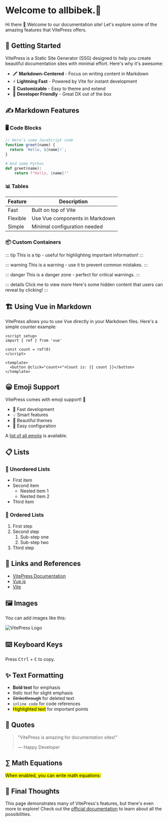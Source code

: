<h1>Welcome to <span class="title">allbibek.</span>🫥</h1>

Hi there 👋 Welcome to our documentation site! Let's explore some of the amazing features that VitePress offers.

## 🚀 Getting Started

VitePress is a Static Site Generator (SSG) designed to help you create beautiful documentation sites with minimal effort. Here's why it's awesome:

- 🖍 **Markdown-Centered** - Focus on writing content in Markdown
- ⚡ **Lightning Fast** - Powered by Vite for instant development
- 🎨 **Customizable** - Easy to theme and extend
- 🔧 **Developer Friendly** - Great DX out of the box

## ✍️ Markdown Features

### 🖥️ Code Blocks

```js
// Here's some JavaScript code
function greet(name) {
  return `Hello, ${name}!`;
}
```

```python
# And some Python
def greet(name):
    return f"Hello, {name}!"
```

### 📊 Tables

| Feature   | Description                      |
|-----------|----------------------------------|
| Fast      | Built on top of Vite            |
| Flexible  | Use Vue components in Markdown  |
| Simple    | Minimal configuration needed    |

### 📦 Custom Containers

::: tip
This is a tip - useful for highlighting important information!
:::

::: warning
This is a warning - use it to prevent common mistakes.
:::

::: danger
This is a danger zone - perfect for critical warnings.
:::

::: details Click me to view more
Here's some hidden content that users can reveal by clicking!
:::

## 🏗️ Using Vue in Markdown

VitePress allows you to use Vue directly in your Markdown files. Here's a simple counter example:

```vue
<script setup>
import { ref } from 'vue'

const count = ref(0)
</script>

<template>
  <button @click="count++">Count is: {{ count }}</button>
</template>
```

## 😀 Emoji Support

VitePress comes with emoji support! 🎉

- 🚀 Fast development
- 💡 Smart features
- 🎨 Beautiful themes
- 🔧 Easy configuration

A [list of all emojis](https://github.com/markdown-it/markdown-it-emoji/blob/master/lib/data/full.mjs) is available.

## 📋 Lists

### 🔹 Unordered Lists

- First item
- Second item
  - Nested item 1
  - Nested item 2
- Third item

### 🔢 Ordered Lists

1. First step
2. Second step
   1. Sub-step one
   2. Sub-step two
3. Third step

## 🔗 Links and References

- [VitePress Documentation](https://vitepress.dev/)
- [Vue.js](https://vuejs.org/)
- [Vite](https://vitejs.dev/)

## 🖼️ Images

You can add images like this:

![VitePress Logo](https://vitepress.dev/vitepress-logo-large.webp)

## ⌨️ Keyboard Keys

Press <kbd>Ctrl</kbd> + <kbd>C</kbd> to copy.

## ✨ Text Formatting

- **Bold text** for emphasis
- *Italic text* for slight emphasis
- ~~Strikethrough~~ for deleted text
- `inline code` for code references
- <mark>Highlighted text</mark> for important points

## 💬 Quotes

> "VitePress is amazing for documentation sites!"
> 
> — Happy Developer

## ∑ Math Equations

<!-- ```
$$
f(x) = \int_{-\infty}^\infty
    \hat f(\xi)\,e^{2 \pi i \xi x}
    \,d\xi
$$
``` -->
<mark>When enabled, you can write math equations:</mark>

<!-- $$
f(x) = \int_{-\infty}^\infty
    \hat f(\xi)\,e^{2 \pi i \xi x}
    \,d\xi
$$ -->

## 🎯 Final Thoughts

This page demonstrates many of VitePress's features, but there's even more to explore! Check out the [official documentation](https://vitepress.dev/) to learn about all the possibilities.
